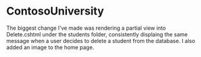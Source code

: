 # ContosoUniversity
The biggest change I've made was rendering a partial view into Delete.cshtml under the students folder, consistently displaing the same message when a user decides to delete a student from the database. I also added an image to the home page.

